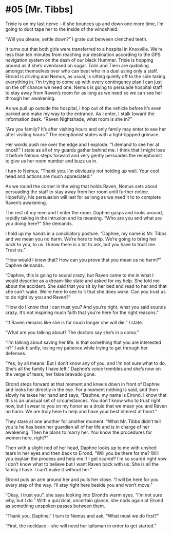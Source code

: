 # #05 [Mr. Tibbs]

Trixie is on my last nerve – if she bounces up and down one more time, I’m going to duct tape her to the inside of the windshield.

“Will you please, settle down?” I grate out between clenched teeth.

It turns out that both girls were transferred to a hospital in Knoxville. We’re less than ten minutes from reaching our destination according to the GPS navigation system on the dash of our black Hummer. Trixie is hopping around as if she’s overdosed on sugar. Tolin and Tiern are quibbling amongst themselves over who can beat who in a duel using only a staff. Elrond is driving and Nemus, as usual, is sitting quietly off to the side taking everything in. I’m trying to come up with every contingency plan I can just on the off chance we need one. Nemus is going to persuade hospital staff to stay away from Raven’s room for as long as we need so we can see her through her awakening.

As we pull up outside the hospital, I hop out of the vehicle before it’s even parked and make my way to the entrance. As I enter, I stalk toward the information desk. “Raven Nightshade, what room is she in?”

“Are you family? It’s after visiting hours and only family may enter to see her after visiting hours.” The receptionist states with a tight-lippped grimace.

Her words push me over the edge and I explode. “I demand to see her at once!!” I state as all of my guards gather behind me. I think that I might lose it before Nemus steps forward and very gently persuades the receptionist to give us her room number and buzz us in.

I turn to Nemus, “Thank you. I’m obviously not holding up well. Your cool head and actions are much appreciated.”

As we round the corner in the wing that holds Raven, Nemus sets about persuading the staff to stay away from her room until further notice. Hopefully, his persuasion will last for as long as we need it to to complete Raven’s awakening.

The rest of my men and I enter the room. Daphne gasps and looks around, rapidly taking in the intrusion and its meaning. “Who are you and what are you doing here?” She demands.

I hold up my hands in a conciliatory posture. “Daphne, my name is Mr. Tibbs and we mean you no harm. We’re here to help. We’re going to bring her back to you, to us. I know there is a lot to ask, but you have to trust me. Trust us.”

“How would I know that? How can you prove that you mean us no harm?” Daphne demands.

“Daphne, this is going to sound crazy, but Raven came to me in what I would describe as a dream-like state and asked for my help. She told me about the accident. She said that you sit by her bed and read to her and that she can’t wake. We’re here to see to it that she does wake. Can you trust us to do right by you and Raven?”

“How do I know that I can trust you? And you’re right, what you said sounds crazy. It’s not inspiring much faith that you’re here for the right reasons.”

“If Raven remains like she is for much longer she will die.” I state.

“What are you talking about? The doctors say she’s in a coma.”

“I’m talking about saving her life. Is that something that you are interested in?” I ask bluntly, losing my patience while trying to get through her defenses.

“Yes, by all means. But I don’t know any of you, and I’m not sure what to do. She’s all the family I have left.” Daphne’s voice trembles and she’s now on the verge of tears, her false bravado gone.

Elrond steps forward at that moment and kneels down in front of Daphne and looks her directly in the eye. For a moment nothing is said, and then slowly he takes her hand and says, “Daphne, my name is Elrond. I know that this is an unusual set of circumstances. You don’t know who to trust right now, but I swear to you on my honor as a druid that we mean you and Raven no harm. We are truly here to help and have your best interest at heart.”

They stare at one another for another moment. “What Mr. Tibbs didn’t tell you is he has been her guardian all of her life and is in charge of her awakening. Then he plans to marry her. You know the procedures for women here, right?”

Then with a slight nod of her head, Daphne looks up to me with unshed tears in her eyes and then back to Elrond. “Will you be there for me? Will you explain the process and help me if I get scared? I’m so scared right now I don’t know what to believe but I want Raven back with us. She is all the family I have. I can’t make it without her.”

Elrond puts an arm around her and pulls her close. “I will be here for you every step of the way. I’ll stay right here beside you and won’t move.”

“Okay, I trust you”, she says looking into Elrond’s warm eyes. “I’m not sure why, but I do.” With a quizzical, uncertain glance, she nods again at Elrond as something unspoken passes between them.

“Thank you, Daphne.” I turn to Nemus and ask, “What must we do first?”

“First, the necklace – she will need her talisman in order to get started.”
